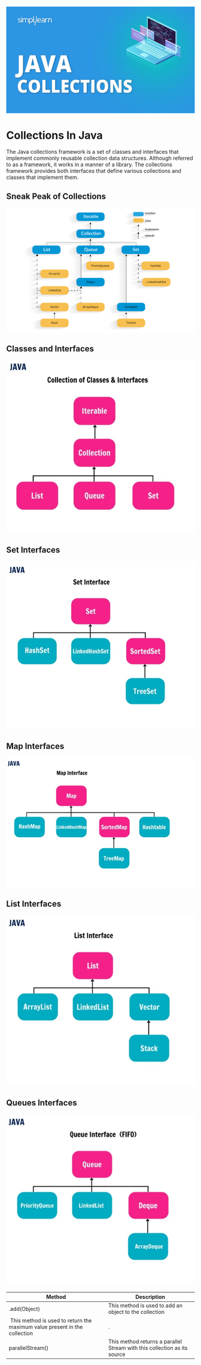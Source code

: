 ![logo](Assests/Logo.jpg)

# Collections In Java

The Java collections framework is a set of classes and interfaces that implement commonly reusable collection data structures. Although referred to as a framework, it works in a manner of a library. The collections framework provides both interfaces that define various collections and classes that implement them.
<br/>

## Sneak Peak of Collections
<img align="center" src="Assests/Flowchart.png">

## Classes and Interfaces
<img align="center" src="Assests/Framework.jpg">

## Set Interfaces
<img align="center" src="Assests/Sets.jpg">

## Map Interfaces
<img align="center" src="Assests/Maps.jpg">

## List Interfaces
<img align="center" src="Assests/Lists.jpg">

## Queues Interfaces 
<img align="center" src="Assests/Queue.jpg">

| Method | Description |
|--------|--------------|
|.add(Object)|This method is used to add an object to the collection|.addAll(Collection c)|This method adds all the elements in the given collection to this collection|.clear()|This method removes all of the elements from this collection|.contains(Object o)This method returns true if the collection contains the specified element|.containsAll(Collection c)|This method returns true if the collection contains all of the elements in the given collection|.equals(Object o)|This method compares the specified object with this collection for equality|.hashCode()|This method is used to return the hash code value for this collection|.isEmpty()|This method returns true if this collection contains no elements|.iterator()|This method returns an iterator over the elements in this collection|.max()|
 This method is used to return the maximum value present in the collection|.
parallelStream()|This method returns a parallel Stream with this collection as its source|.remove(Object o)|This method is used to remove the given object from the collection. If there are duplicate values, then this method removes the first occurrence of the object|.removeAll(Collection c)|This method is used to remove all the objects mentioned in the given collection from the collection|.removeIf(Predicate filter)|This method is used to remove all the elements of this collection that satisfy the given predicate|.retainAll(Collection c)|This method is used to retain only the elements in this collection that are contained in the specified collection|.size()|This method is used to return the number of elements in the collection|.spliterator()|This method is used to create a Spliterator over the elements in this collection|.stream()|This method is used to return a sequential Stream with this collection as its source|.toArray()|This method is used to return an array containing all of the elements in this collection.|
